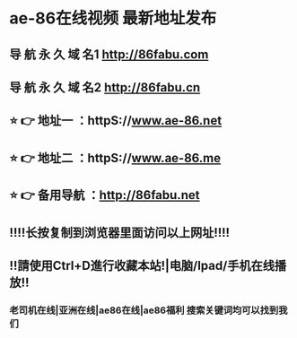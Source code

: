 # ae-86在线视频 最新地址发布 
## 导 航 永 久 域 名1   http://86fabu.com
## 导 航 永 久 域 名2   http://86fabu.cn
                   
## ⭐️ 👉 地址一 ：httpS://www.ae-86.net
## ⭐️ 👉 地址二 ：httpS://www.ae-86.me

## ⭐️ 👉 备用导航 ：http://86fabu.net
## ‼️‼️长按复制到浏览器里面访问以上网址‼️‼️
## ‼️請使用Ctrl+D進行收藏本站!|电脑/Ipad/手机在线播放‼️
### 老司机在线|亚洲在线|ae86在线|ae86福利  搜索关键词均可以找到我们

